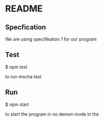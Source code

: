 # README
## Specfication

We are using specifikation 1 for our program

## Test

$ npm test 

to run mocha test


## Run

$ npm start 

to start the program in no demon mode in the 